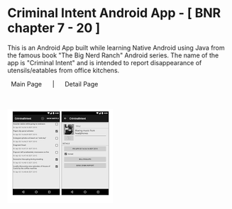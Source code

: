 # Criminal Intent Android App - [ BNR chapter 7 - 20 ]

This is an Android App built while learning Native Android using Java from the famous book "The Big Nerd Ranch" Android series. The name of the app is "Criminal Intent" and is intended to report disappearance of utensils/eatables from office kitchens.  

&nbsp;&nbsp;Main Page  &nbsp;&nbsp;&nbsp;&nbsp;      | &nbsp;&nbsp;&nbsp;&nbsp; Detail Page   
<br/>
<br/>


![](https://github.com/AbdulMalikDev/Native-Android-App-BNR/blob/master/download.png?raw=true)
